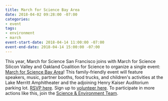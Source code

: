```yaml
---
title: March for Science Bay Area
date: 2018-04-02 09:28:00 -07:00
categories:
- event
tags:
- environment
- march
event-start-date: 2018-04-14 11:00:00 -07:00
event-end-date: 2018-04-14 15:00:00 -07:00
---
```


This year, March for Science San Francisco joins with March for Science Silicon Valley and Oakland Coalition for Science to organize a single event: [March for Science Bay Area](https://www.marchforsciencesf.com/2018-march/)! This family-friendly event will feature speakers, music, partner booths, food trucks, and children's activities at the Lake Merritt Amphitheater and the adjoining Henry Kaiser Auditorium parking lot. [RSVP here](https://www.eventbrite.com/e/march-for-science-bay-area-tickets-43422911096). Sign up to [volunteer here](https://docs.google.com/forms/d/e/1FAIpQLSfO2D5bymLGwsemm-ShMKZ1gigTeEckKP7dzZI07v3iCNGCNQ/viewform). To participate in more actions like this, join the [Science & Environment Team](https://www.indivisibleberkeley.org/team/environment).
